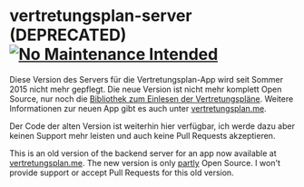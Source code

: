 vertretungsplan-server (DEPRECATED)  [![No Maintenance Intended](http://unmaintained.tech/badge.svg)](http://unmaintained.tech/)
======================

Diese Version des Servers für die Vertretungsplan-App wird seit Sommer 2015 nicht mehr gepflegt. Die neue Version ist nicht mehr komplett Open Source, nur noch die [Bibliothek zum Einlesen der Vertretungspläne](https://github.com/johan12345/substitution-schedule-parser). Weitere Informationen zur neuen App gibt es auch unter [vertretungsplan.me](https://vertretungsplan.me/).

Der Code der alten Version ist weiterhin hier verfügbar, ich werde dazu aber keinen Support mehr leisten und auch keine Pull Requests akzeptieren.

This is an old version of the backend server for an app now available at [vertretungsplan.me](https://vertretungsplan.me/). The new version is only [partly](https://github.com/johan12345/substitution-schedule-parser) Open Source. I won't provide support or accept Pull Requests for this old version.
